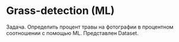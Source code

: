 # Grass-detection (ML)
Задача. Определить процент травы на фотографии в процентном соотношении с помощью ML. Представлен Dataset.
